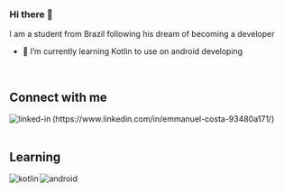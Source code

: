 ### Hi there 👋

I am a student from Brazil following his dream of becoming a developer

- 🌱 I’m currently learning Kotlin to use on android developing

<br>

## Connect with me

<img align="left" alt="linked-in" src="https://img.shields.io/badge/linkedin-%230077B5.svg?&style=for-the-badge&logo=linkedin&logoColor=white" />
(https://www.linkedin.com/in/emmanuel-costa-93480a171/)

<br>
<br>

## Learning

<img align="left" alt="kotlin" src="https://img.shields.io/badge/kotlin-%230077B5.svg?&style=for-the-badge&logo=kotlin&logoColor=orange" />

<img align="left" alt="android" src="https://img.shields.io/badge/Android-3DDC84?logo=android&logoColor=white&style=for-the-badge" />

<!--
**Emmanuel-Costa/Emmanuel-Costa** is a ✨ _special_ ✨ repository because its `README.md` (this file) appears on your GitHub profile.

Here are some ideas to get you started:

- 🔭 I’m currently working on ...
- 🌱 I’m currently learning ...
- 👯 I’m looking to collaborate on ...
- 🤔 I’m looking for help with ...
- 💬 Ask me about ...
- 📫 How to reach me: ...
- 😄 Pronouns: ...
- ⚡ Fun fact: ...
-->
